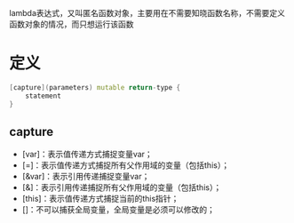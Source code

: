 lambda表达式，又叫匿名函数对象，主要用在不需要知晓函数名称，不需要定义函数对象的情况，而只想运行该函数

# 定义

```cpp
[capture](parameters) mutable return-type {
    statement
}
```

## capture

- [var]：表示值传递方式捕捉变量var；
- [=]：表示值传递方式捕捉所有父作用域的变量（包括this）；
- [&var]：表示引用传递捕捉变量var；
- [&]：表示引用传递捕捉所有父作用域的变量（包括this）；
- [this]：表示值传递方式捕捉当前的this指针；
- []：不可以捕获全局变量，全局变量是必须可以修改的；

